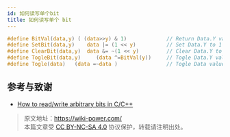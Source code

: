 ```yaml
---
id: 如何读写单个bit
title: 如何读写单个 bit
---
```


```c
#define BitVal(data,y) ( (data>>y) & 1)             // Return Data.Y value
#define SetBit(data,y)    data |= (1 << y)          // Set Data.Y to 1
#define ClearBit(data,y)  data &= ~(1 << y)         // Clear Data.Y to 0
#define TogleBit(data,y)     (data ^=BitVal(y))     // Togle Data.Y value
#define Togle(data)   (data =~data )                // Togle Data value
```

## 参考与致谢

- [How to read/write arbitrary bits in C/C++](https://stackoverflow.com/questions/11815894/how-to-read-write-arbitrary-bits-in-c-c)

> 原文地址：<https://wiki-power.com/>  
> 本篇文章受 [CC BY-NC-SA 4.0](https://creativecommons.org/licenses/by/4.0/deed.zh) 协议保护，转载请注明出处。
